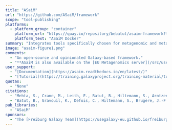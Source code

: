 ```yaml
---
title: "ASaiM"
url: "https://github.com/ASaiM/framework"
scope: "tool-publishing"
platforms:
  - platform_group: "container"
    platform_url: "https://quay.io/repository/bebatut/asaim-framework?tag=latest&tab=tags"
    platform_text: "ASaiM Docker"
summary: "Integrates tools specifically chosen for metagenomic and metatranscriptomic studies and hierarchically organized to orient user choice toward the best tool for a given task."
image: "asaim-figure1.png"
comments:
  - "An open-source and opinionated Galaxy-based framework."
  - "**ASaiM is also available on the [EU Metagenomics server](/src/use/metagenomics/index.md).**"
user_support:
  - "[Documentation](https://asaim.readthedocs.io/en/latest/)"
  - "[Tutorial](https://training.galaxyproject.org/training-material/topics/metagenomics/tutorials/metatranscriptomics/tutorial.html)"
quotas:
  - "None"
citations:
  - "Mehta, S., Crane, M., Leith, E., Batut, B., Hiltemann, S., Arntzen, M. Ø., Kunath, B. J., Delogu, F., Sajulga, R., Kumar, P., Johnson, J. E., Griffin, T. J., & Jagtap, P. D. (2021). [ASaiM-MT: A validated and optimized ASaiM workflow for metatranscriptomics analysis within Galaxy framework](https://doi.org/10.12688/f1000research.28608.1). *F1000Research*, 10, 103. doi: 10.12688/f1000research.28608.1"
  - "Batut, B., Gravouil, K., Defois, C., Hiltemann, S., Brugère, J.-F., Peyretaillade, E., & Peyret, P. (2018). [ASaiM: A Galaxy-based framework to analyze microbiota data](https://doi.org/10.1093/gigascience/giy057). *GigaScience*, 7(6). doi: 10.1093/gigascience/giy057"
pub_libraries:
  - "ASaiM"
sponsors:
  - "The [Freiburg Galaxy Team](https://usegalaxy-eu.github.io/freiburg/) but also collectively by groups and individuals from across Europe"
---
```

